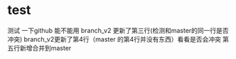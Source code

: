 # test
测试 一下github 能不能用
branch_v2 更新了第三行(检测和master的同一行是否冲突)
branch_v2更新了第4行（master 的第4行并没有东西）看看是否会冲突
第五行新增合并到master
